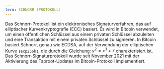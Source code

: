 ```yaml
---
term: SCHNORR (PROTOKOLL)
---
```


Das Schnorr-Protokoll ist ein elektronisches Signaturverfahren, das auf elliptischer Kurvenkryptografie (ECC) basiert. Es wird in Bitcoin verwendet, um einen öffentlichen Schlüssel aus einem privaten Schlüssel abzuleiten und eine Transaktion mit einem privaten Schlüssel zu signieren. In Bitcoin basiert Schnorr, genau wie ECDSA, auf der Verwendung der elliptischen Kurve `secp256k1`, die durch die Gleichung: $y^2 = x^3 + 7$ charakterisiert ist. Das Schnorr-Signaturprotokoll wurde seit November 2021 mit der Aktivierung des Taproot-Updates im Bitcoin-Protokoll implementiert.
